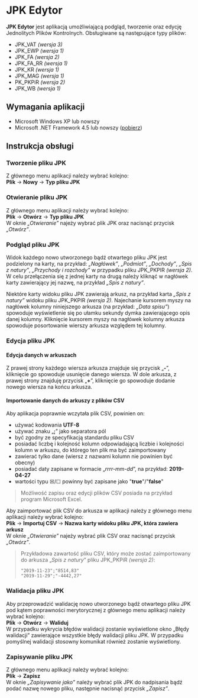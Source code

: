 # JPK Edytor
**JPK Edytor** jest aplikacją umożliwiającą podgląd, tworzenie oraz edycję Jednolitych Plików Kontrolnych.
Obsługiwane są następujące typy plików:
 - JPK_VAT *(wersja 3)*
 - JPK_EWP *(wersja 1)*
 - JPK_FA *(wersja 2)*
 - JPK_FA_RR *(wersja 1)*
 - JPK_KR *(wersja 1)*
 - JPK_MAG *(wersja 1)*
 - PK_PKPiR *(wersja 2)*
 - JPK_WB *(wersja 1)*

## Wymagania aplikacji
 - Microsoft Windows XP lub nowszy
 - Microsoft .NET Framework 4.5 lub nowszy ([pobierz](https://dotnet.microsoft.com/download/dotnet-framework))

## Instrukcja obsługi

### Tworzenie pliku JPK
Z głównego menu aplikacji należy wybrać kolejno:\
**Plik** &rightarrow; **Nowy** &rightarrow; **Typ pliku JPK**

### Otwieranie pliku JPK
Z głównego menu aplikacji należy wybrać kolejno:\
**Plik** &rightarrow; **Otwórz** &rightarrow; **Typ pliku JPK**\
W oknie *„Otwieranie”* najeży wybrać plik JPK oraz nacisnąć przycisk *„Otwórz”*.

### Podgląd pliku JPK
Widok każdego nowo utworzonego bądź otwartego pliku JPK jest podzielony na karty, na przykład: *„Nagłówek”*, *„Podmiot”*, *„Dochody”*, *„Spis z natury”*, *„Przychody i rozchody”* w przypadku pliku JPK_PKPIR *(wersja 2)*. W celu przełączenia się z jednej karty na drugą należy kliknąć w nagłówek karty zawierający jej nazwę, na przykład *„Spis z natury”*.

Niektóre karty widoku pliku JPK zawierają arkusz, na przykład karta *„Spis z natury”* widoku pliku JPK_PKPIR *(wersja 2)*. Najechanie kursorem myszy na nagłówek kolumny niniejszego arkusza (na przykład: *„Data spisu”*) spowoduje wyświetlenie się po ułamku sekundy dymka zawierającego opis danej kolumny. Kliknięcie kursorem myszy na nagłówek kolumny arkusza spowoduje posortowanie wierszy arkusza względem tej kolumny.

### Edycja pliku JPK

#### Edycja danych w arkuszach
Z prawej strony każdego wiersza arkusza znajduje się przycisk „**-**”, kliknięcie go spowoduje usunięcie danego wiersza. W dole arkusza, z prawej strony znajduję przycisk „**+**”, kliknięcie go spowoduje dodanie nowego wiersza na końcu arkusza.

#### Importowanie danych do arkuszy z plików CSV
Aby aplikacja poprawnie wczytała plik CSV, powinien on:
 - używać kodowania **UTF-8**
 - używać znaku „**;**” jako separatora pól
 - być zgodny ze specyfikacją standardu pliku CSV
 - posiadać liczbę i kolejność kolumn odpowiadającą liczbie i kolejności kolumn w arkuszu, do którego ten plik ma być zaimportowany
 - zawierać tylko dane (wiersz z nazwami kolumn nie powinien być obecny)
 - posiadać daty zapisane w formacie „*rrrr-mm-dd*”, na przykład: **2019-04-27**
 - wartości typu &#9746;/&#9744; powinny być zapisane jako "**true**"/"**false**"
> Możliwość zapisu oraz edycji plików CSV posiada na przykład program Microsoft Excel.

Aby zaimportować plik CSV do arkusza w aplikacji należy z głównego menu aplikacji należy wybrać kolejno:\
**Plik** &rightarrow; **Importuj CSV** &rightarrow; **Nazwa karty widoku pliku JPK, która zawiera arkusz**\
W oknie *„Otwieranie”* najeży wybrać plik CSV oraz nacisnąć przycisk *„Otwórz”*.

> Przykładowa zawartość pliku CSV, który może zostać zaimportowany do arkusza „*Spis z natury*” pliku JPK_PKPiR *(wersja 2)*:
> 
>     "2019-11-23";"8514,83" 
>     "2019-11-29";"-4442,27"

### Walidacja pliku JPK
Aby przeprowadzić walidację nowo utworzonego bądź otwartego pliku JPK pod kątem poprawności merytorycznej z głównego menu aplikacji należy wybrać kolejno:\
**Plik** &rightarrow; **Otwórz** &rightarrow; **Waliduj**\
W przypadku wykrycia błędów walidacji zostanie wyświetlone okno „Błędy walidacji” zawierające wszystkie błędy walidacji pliku JPK.
W przypadku pomyślnej walidacji stosowny komunikat również zostanie wyświetlony.

### Zapisywanie pliku JPK
Z głównego menu aplikacji należy wybrać kolejno:\
**Plik** &rightarrow; **Zapisz**\
W oknie *„Zapisywanie jako”* należy wybrać plik JPK do nadpisania bądź podać nazwę nowego pliku, następnie nacisnąć przycisk *„Zapisz”*.
